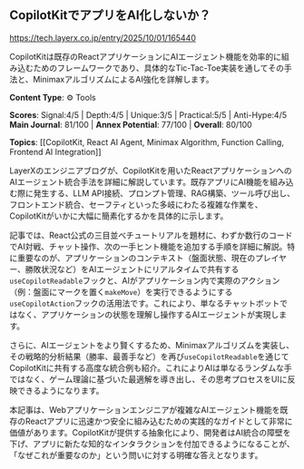 ## CopilotKitでアプリをAI化しないか？

https://tech.layerx.co.jp/entry/2025/10/01/165440

CopilotKitは既存のReactアプリケーションにAIエージェント機能を効率的に組み込むためのフレームワークであり、具体的なTic-Tac-Toe実装を通してその手法と、MinimaxアルゴリズムによるAI強化を詳解します。

**Content Type**: ⚙️ Tools

**Scores**: Signal:4/5 | Depth:4/5 | Unique:3/5 | Practical:5/5 | Anti-Hype:4/5
**Main Journal**: 81/100 | **Annex Potential**: 77/100 | **Overall**: 80/100

**Topics**: [[CopilotKit, React AI Agent, Minimax Algorithm, Function Calling, Frontend AI Integration]]

LayerXのエンジニアブログが、CopilotKitを用いたReactアプリケーションへのAIエージェント統合手法を詳細に解説しています。既存アプリにAI機能を組み込む際に発生する、LLM API接続、プロンプト管理、RAG構築、ツール呼び出し、フロントエンド統合、セーフティといった多岐にわたる複雑な作業を、CopilotKitがいかに大幅に簡素化するかを具体的に示します。

記事では、React公式の三目並べチュートリアルを題材に、わずか数行のコードでAI対戦、チャット操作、次の一手ヒント機能を追加する手順を詳細に解説。特に重要なのが、アプリケーションのコンテキスト（盤面状態、現在のプレイヤー、勝敗状況など）をAIエージェントにリアルタイムで共有する`useCopilotReadable`フックと、AIがアプリケーション内で実際のアクション（例：盤面にマークを置く`makeMove`）を実行できるようにする`useCopilotAction`フックの活用法です。これにより、単なるチャットボットではなく、アプリケーションの状態を理解し操作するAIエージェントが実現します。

さらに、AIエージェントをより賢くするため、Minimaxアルゴリズムを実装し、その戦略的分析結果（勝率、最善手など）を再び`useCopilotReadable`を通じてCopilotKitに共有する高度な統合例も紹介。これによりAIは単なるランダムな手ではなく、ゲーム理論に基づいた最適解を導き出し、その思考プロセスをUIに反映できるようになります。

本記事は、Webアプリケーションエンジニアが複雑なAIエージェント機能を既存のReactアプリに迅速かつ安全に組み込むための実践的なガイドとして非常に価値があります。CopilotKitが提供する抽象化により、開発者はAI統合の障壁を下げ、アプリに新たな知的なインタラクションを付加できるようになることが、「なぜこれが重要なのか」という問いに対する明確な答えとなります。